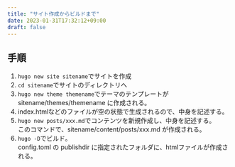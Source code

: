 ```yaml
---
title: "サイト作成からビルドまで"
date: 2023-01-31T17:32:12+09:00
draft: false
---
```

## 手順
1. `hugo new site sitename`でサイトを作成
2. `cd sitename`でサイトのディレクトリへ
3. `hugo new theme themename`でテーマのテンプレートが sitename/themes/themename に作成される。
4. index.htmlなどのファイルが空の状態で生成されるので、中身を記述する。
5. `hugo new posts/xxx.md`でコンテンツを新規作成し、中身を記述する。  
   このコマンドで、sitename/content/posts/xxx.md が作成される。
6. `hugo -D`でビルド。  
   config.toml の publishdir に指定されたフォルダに、htmlファイルが作成される。
